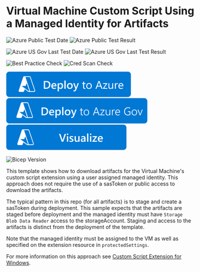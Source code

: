 # Virtual Machine Custom Script Using a Managed Identity for Artifacts

![Azure Public Test Date](https://azurequickstartsservice.blob.core.windows.net/badges/demos/vm-cse-msi/PublicLastTestDate.svg)
![Azure Public Test Result](https://azurequickstartsservice.blob.core.windows.net/badges/demos/vm-cse-msi/PublicDeployment.svg)

![Azure US Gov Last Test Date](https://azurequickstartsservice.blob.core.windows.net/badges/demos/vm-cse-msi/FairfaxLastTestDate.svg)
![Azure US Gov Last Test Result](https://azurequickstartsservice.blob.core.windows.net/badges/demos/vm-cse-msi/FairfaxDeployment.svg)

![Best Practice Check](https://azurequickstartsservice.blob.core.windows.net/badges/demos/vm-cse-msi/BestPracticeResult.svg)
![Cred Scan Check](https://azurequickstartsservice.blob.core.windows.net/badges/demos/vm-cse-msi/CredScanResult.svg)

[![Deploy To Azure](https://raw.githubusercontent.com/Azure/azure-quickstart-templates/master/1-CONTRIBUTION-GUIDE/images/deploytoazure.svg?sanitize=true)](https://portal.azure.com/#create/Microsoft.Template/uri/https%3A%2F%2Fraw.githubusercontent.com%2FAzure%2Fazure-quickstart-templates%2Fmaster%2Fdemos%2Fvm-cse-msi%2Fazuredeploy.json)  
[![Deploy To Azure US Gov](https://raw.githubusercontent.com/Azure/azure-quickstart-templates/master/1-CONTRIBUTION-GUIDE/images/deploytoazuregov.svg?sanitize=true)](https://portal.azure.us/#create/Microsoft.Template/uri/https%3A%2F%2Fraw.githubusercontent.com%2FAzure%2Fazure-quickstart-templates%2Fmaster%2Fdemos%2Fvm-cse-msi%2Fazuredeploy.json)
[![Visualize](https://raw.githubusercontent.com/Azure/azure-quickstart-templates/master/1-CONTRIBUTION-GUIDE/images/visualizebutton.svg?sanitize=true)](http://armviz.io/#/?load=https%3A%2F%2Fraw.githubusercontent.com%2FAzure%2Fazure-quickstart-templates%2Fmaster%2Fdemos%2Fvm-cse-msi%2Fazuredeploy.json)

![Bicep Version](https://azurequickstartsservice.blob.core.windows.net/badges/demos/vm-cse-msi/BicepVersion.svg)

This template shows how to download artifacts for the Virtual Machine's custom script extension using a user assigned managed identity.  This approach does not require the use of a sasToken or public access to download the artifacts.

The typical pattern in this repo (for all artifacts) is to stage and create a sasToken during deployment.  This sample expects that the artifacts are staged before deployment and the managed identity must have ```Storage Blob Data Reader``` access to the storageAccount.  Staging and access to the artifacts is distinct from the deployment of the template.

Note that the managed identity must be assigned to the VM as well as specified on the extension resource in ```protectedSettings```.

For more information on this approach see [Custom Script Extension for Windows](https://docs.microsoft.com/en-us/azure/virtual-machines/extensions/custom-script-windows#property-managedidentity).
